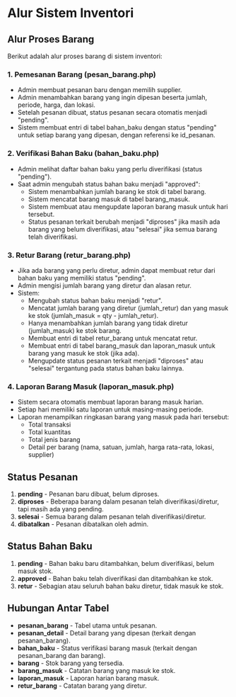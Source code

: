 # Alur Sistem Inventori

## Alur Proses Barang
Berikut adalah alur proses barang di sistem inventori:

### 1. Pemesanan Barang (pesan_barang.php)
- Admin membuat pesanan baru dengan memilih supplier.
- Admin menambahkan barang yang ingin dipesan beserta jumlah, periode, harga, dan lokasi.
- Setelah pesanan dibuat, status pesanan secara otomatis menjadi "pending".
- Sistem membuat entri di tabel bahan_baku dengan status "pending" untuk setiap barang yang dipesan, dengan referensi ke id_pesanan.

### 2. Verifikasi Bahan Baku (bahan_baku.php)
- Admin melihat daftar bahan baku yang perlu diverifikasi (status "pending").
- Saat admin mengubah status bahan baku menjadi "approved":
  - Sistem menambahkan jumlah barang ke stok di tabel barang.
  - Sistem mencatat barang masuk di tabel barang_masuk.
  - Sistem membuat atau mengupdate laporan barang masuk untuk hari tersebut.
  - Status pesanan terkait berubah menjadi "diproses" jika masih ada barang yang belum diverifikasi, atau "selesai" jika semua barang telah diverifikasi.

### 3. Retur Barang (retur_barang.php)
- Jika ada barang yang perlu diretur, admin dapat membuat retur dari bahan baku yang memiliki status "pending".
- Admin mengisi jumlah barang yang diretur dan alasan retur.
- Sistem:
  - Mengubah status bahan baku menjadi "retur".
  - Mencatat jumlah barang yang diretur (jumlah_retur) dan yang masuk ke stok (jumlah_masuk = qty - jumlah_retur).
  - Hanya menambahkan jumlah barang yang tidak diretur (jumlah_masuk) ke stok barang.
  - Membuat entri di tabel retur_barang untuk mencatat retur.
  - Membuat entri di tabel barang_masuk dan laporan_masuk untuk barang yang masuk ke stok (jika ada).
  - Mengupdate status pesanan terkait menjadi "diproses" atau "selesai" tergantung pada status bahan baku lainnya.

### 4. Laporan Barang Masuk (laporan_masuk.php)
- Sistem secara otomatis membuat laporan barang masuk harian.
- Setiap hari memiliki satu laporan untuk masing-masing periode.
- Laporan menampilkan ringkasan barang yang masuk pada hari tersebut:
  - Total transaksi
  - Total kuantitas
  - Total jenis barang
  - Detail per barang (nama, satuan, jumlah, harga rata-rata, lokasi, supplier)

## Status Pesanan
1. **pending** - Pesanan baru dibuat, belum diproses.
2. **diproses** - Beberapa barang dalam pesanan telah diverifikasi/diretur, tapi masih ada yang pending.
3. **selesai** - Semua barang dalam pesanan telah diverifikasi/diretur.
4. **dibatalkan** - Pesanan dibatalkan oleh admin.

## Status Bahan Baku
1. **pending** - Bahan baku baru ditambahkan, belum diverifikasi, belum masuk stok.
2. **approved** - Bahan baku telah diverifikasi dan ditambahkan ke stok.
3. **retur** - Sebagian atau seluruh bahan baku diretur, tidak masuk ke stok.

## Hubungan Antar Tabel
- **pesanan_barang** - Tabel utama untuk pesanan.
- **pesanan_detail** - Detail barang yang dipesan (terkait dengan pesanan_barang).
- **bahan_baku** - Status verifikasi barang masuk (terkait dengan pesanan_barang dan barang).
- **barang** - Stok barang yang tersedia.
- **barang_masuk** - Catatan barang yang masuk ke stok.
- **laporan_masuk** - Laporan harian barang masuk.
- **retur_barang** - Catatan barang yang diretur. 